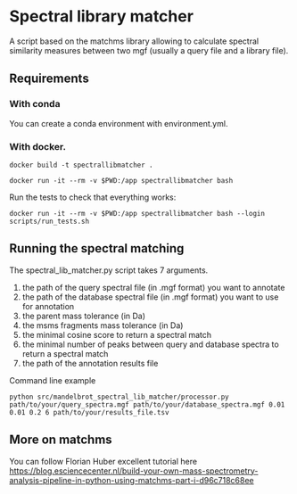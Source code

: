 # Spectral library matcher

A script based on the matchms library allowing to calculate spectral similarity measures between two mgf (usually a query file and a library file).

## Requirements

### With conda

You can create a conda environment with environment.yml.

### With docker.

```shell
docker build -t spectrallibmatcher .
```

```shell
docker run -it --rm -v $PWD:/app spectrallibmatcher bash
```

Run the tests to check that everything works:

```shell
docker run -it --rm -v $PWD:/app spectrallibmatcher bash --login scripts/run_tests.sh 
```

## Running the spectral matching 

The spectral_lib_matcher.py script takes 7 arguments. 

1. the path of the query spectral file (in .mgf format) you want to annotate
2. the path of the database spectral file (in .mgf format) you want to use for annotation
3. the parent mass tolerance (in Da)
4. the msms fragments mass tolerance (in Da)
5. the minimal cosine score to return a spectral match
6. the minimal number of peaks between query and database spectra to return a spectral match
7. the path of the annotation results file

Command line example

`python src/mandelbrot_spectral_lib_matcher/processor.py path/to/your/query_spectra.mgf path/to/your/database_spectra.mgf 0.01 0.01 0.2 6 path/to/your/results_file.tsv`

## More on matchms

You can follow Florian Huber excellent tutorial here https://blog.esciencecenter.nl/build-your-own-mass-spectrometry-analysis-pipeline-in-python-using-matchms-part-i-d96c718c68ee
